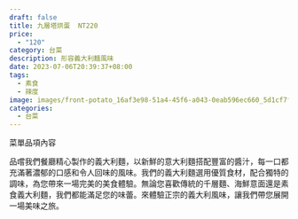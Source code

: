 ```yaml
---
draft: false
title: 九層塔烘蛋  NT220
price:
  - "120"
category: 台菜
description: 形容義大利麵風味
date: 2023-07-06T20:39:37+08:00
tags:
  - 素食
  - 辣度
image: images/front-potato_16af3e98-51a4-45f6-a043-0eab596ec660_5d1cf7fbc037f5ba9bd7ad5524334c9889daf64c.jpeg
categories:
  - 台菜
---
```


菜單品項內容 

品嚐我們餐廳精心製作的義大利麵，以新鮮的意大利麵搭配豐富的醬汁，每一口都充滿著濃郁的口感和令人回味的風味。我們的義大利麵選用優質食材，配合獨特的調味，為您帶來一場完美的美食體驗。無論您喜歡傳統的千層麵、海鮮意面還是素食義大利麵，我們都能滿足您的味蕾。來體驗正宗的義大利風味，讓我們帶您展開一場美味之旅。